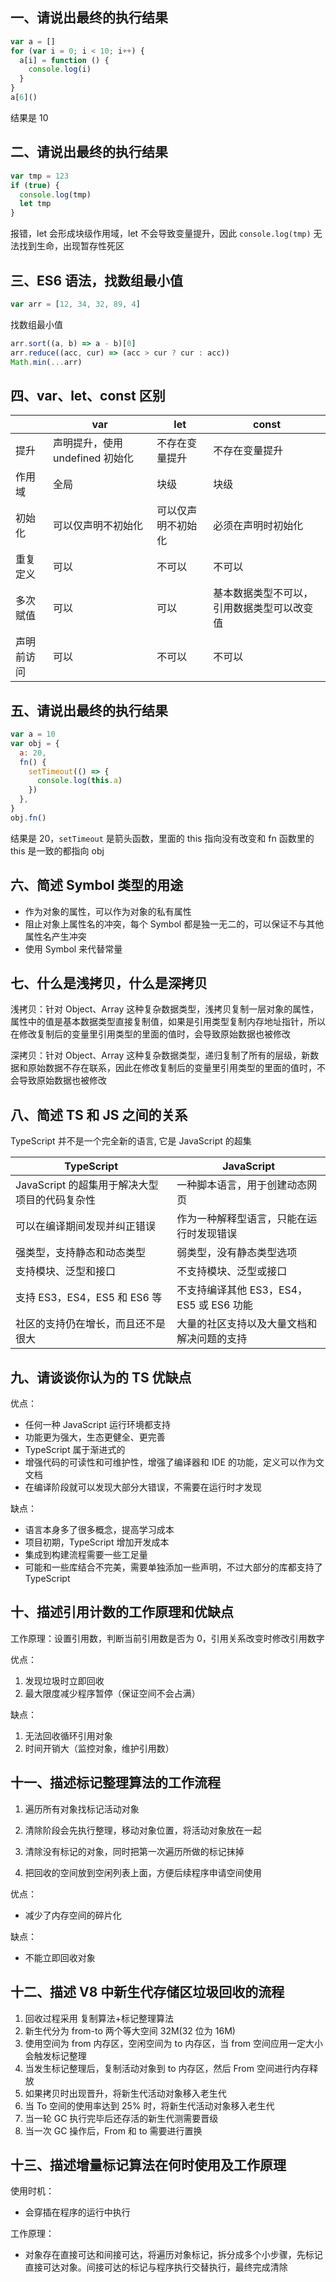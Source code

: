 ## 一、请说出最终的执行结果

```js
var a = []
for (var i = 0; i < 10; i++) {
  a[i] = function () {
    console.log(i)
  }
}
a[6]()
```

结果是 10

## 二、请说出最终的执行结果

```js
var tmp = 123
if (true) {
  console.log(tmp)
  let tmp
}
```

报错，let 会形成块级作用域，let 不会导致变量提升，因此 `console.log(tmp)` 无法找到生命，出现暂存性死区

## 三、ES6 语法，找数组最小值

```js
var arr = [12, 34, 32, 89, 4]
```

找数组最小值

```js
arr.sort((a, b) => a - b)[0]
arr.reduce((acc, cur) => (acc > cur ? cur : acc))
Math.min(...arr)
```

## 四、var、let、const 区别

|            | var                             | let                | const                                      |
| ---------- | ------------------------------- | ------------------ | ------------------------------------------ |
| 提升       | 声明提升，使用 undefined 初始化 | 不存在变量提升     | 不存在变量提升                             |
| 作用域     | 全局                            | 块级               | 块级                                       |
| 初始化     | 可以仅声明不初始化              | 可以仅声明不初始化 | 必须在声明时初始化                         |
| 重复定义   | 可以                            | 不可以             | 不可以                                     |
| 多次赋值   | 可以                            | 可以               | 基本数据类型不可以，引用数据类型可以改变值 |
| 声明前访问 | 可以                            | 不可以             | 不可以                                     |

## 五、请说出最终的执行结果

```js
var a = 10
var obj = {
  a: 20,
  fn() {
    setTimeout(() => {
      console.log(this.a)
    })
  },
}
obj.fn()
```

结果是 20，`setTimeout` 是箭头函数，里面的 this 指向没有改变和 fn 函数里的 this 是一致的都指向 obj

## 六、简述 Symbol 类型的用途

- 作为对象的属性，可以作为对象的私有属性
- 阻止对象上属性名的冲突，每个 Symbol 都是独一无二的，可以保证不与其他属性名产生冲突
- 使用 Symbol 来代替常量

## 七、什么是浅拷贝，什么是深拷贝

浅拷贝：针对 Object、Array 这种复杂数据类型，浅拷贝复制一层对象的属性，属性中的值是基本数据类型直接复制值，如果是引用类型复制内存地址指针，所以在修改复制后的变量里引用类型的里面的值时，会导致原始数据也被修改

深拷贝：针对 Object、Array 这种复杂数据类型，递归复制了所有的层级，新数据和原始数据不存在联系，因此在修改复制后的变量里引用类型的里面的值时，不会导致原始数据也被修改

## 八、简述 TS 和 JS 之间的关系

TypeScript 并不是一个完全新的语言, 它是 JavaScript 的超集

| TypeScript                                    | JavaScript                                 |
| --------------------------------------------- | ------------------------------------------ |
| JavaScript 的超集用于解决大型项目的代码复杂性 | 一种脚本语言，用于创建动态网页             |
| 可以在编译期间发现并纠正错误                  | 作为一种解释型语言，只能在运行时发现错误   |
| 强类型，支持静态和动态类型                    | 弱类型，没有静态类型选项                   |
| 支持模块、泛型和接口                          | 不支持模块、泛型或接口                     |
| 支持 ES3，ES4，ES5 和 ES6 等                  | 不支持编译其他 ES3，ES4，ES5 或 ES6 功能   |
| 社区的支持仍在增长，而且还不是很大            | 大量的社区支持以及大量文档和解决问题的支持 |

## 九、请谈谈你认为的 TS 优缺点

优点：

- 任何一种 JavaScript 运行环境都支持
- 功能更为强大，生态更健全、更完善
- TypeScript 属于渐进式的
- 增强代码的可读性和可维护性，增强了编译器和 IDE 的功能，定义可以作为文文档
- 在编译阶段就可以发现大部分大错误，不需要在运行时才发现

缺点：

  - 语言本身多了很多概念，提高学习成本
  - 项目初期，TypeScript 增加开发成本
  - 集成到构建流程需要一些工足量
  - 可能和一些库结合不完美，需要单独添加一些声明，不过大部分的库都支持了 TypeScript

## 十、描述引用计数的工作原理和优缺点

工作原理：设置引用数，判断当前引用数是否为 0，引用关系改变时修改引用数字

优点：

1. 发现垃圾时立即回收
2. 最大限度减少程序暂停（保证空间不会占满）

缺点：

1. 无法回收循环引用对象
2. 时间开销大（监控对象，维护引用数）

## 十一、描述标记整理算法的工作流程

1. 遍历所有对象找标记活动对象

2. 清除阶段会先执行整理，移动对象位置，将活动对象放在一起

3. 清除没有标记的对象，同时把第一次遍历所做的标记抹掉

4. 把回收的空间放到空闲列表上面，方便后续程序申请空间使用

优点：

- 减少了内存空间的碎片化

缺点：

- 不能立即回收对象

## 十二、描述 V8 中新生代存储区垃圾回收的流程

1. 回收过程采用 复制算法+标记整理算法
2. 新生代分为 from-to 两个等大空间 32M(32 位为 16M)
3. 使用空间为 from 内存区，空闲空间为 to 内存区，当 from 空间应用一定大小会触发标记整理
4. 当发生标记整理后，复制活动对象到 to 内存区，然后 From 空间进行内存释放
5. 如果拷贝时出现晋升，将新生代活动对象移入老生代
6. 当 To 空间的使用率达到 25% 时，将新生代活动对象移入老生代
7. 当一轮 GC 执行完毕后还存活的新生代测需要晋级
8. 当一次 GC 操作后，From 和 to 需要进行置换

## 十三、描述增量标记算法在何时使用及工作原理

使用时机：

- 会穿插在程序的运行中执行

工作原理：

- 对象存在直接可达和间接可达，将遍历对象标记，拆分成多个小步骤，先标记直接可达对象。间接可达的标记与程序执行交替执行，最终完成清除

